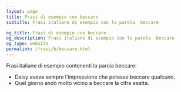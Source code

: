 ```yaml
---
layout: page
title: Frasi di esempio con beccare 
subtitle: Frasi italiane di esempio con la parola  beccare

og_title: Frasi di esempio con beccare 
og_description: Frasi italiane di esempio con la parola  beccare
og_type: website
permalink: /frasi/b/beccare.html
---
```


Frasi italiane di esempio contenenti la parola beccare:


- Daisy aveva sempre l’impressione che potesse beccare qualcuno.
- Quel giorno andò molto vicino a beccare la cifra esatta.
